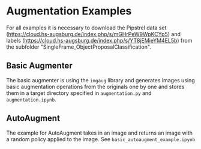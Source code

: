 # Augmentation Examples

For all examples it is necessary to download the Pipstrel data set (https://cloud.hs-augsburg.de/index.php/s/mGHrPeW9WpKCYp5) and labels (https://cloud.hs-augsburg.de/index.php/s/YT8jEMieYM4EL5b) from the subfolder "SingleFrame_ObjectProposalClassification".

## Basic Augmenter

The basic augmenter is using the `imgaug` library and generates images using basic augmentation operations from the originals one by one and stores them in a target directory specified in `augmentation.py` and `augmentation.ipynb`.

## AutoAugment

The example for AutoAugment takes in an image and returns an image with a random policy applied to the image. See `basic_autoaugment_example.ipynb`
